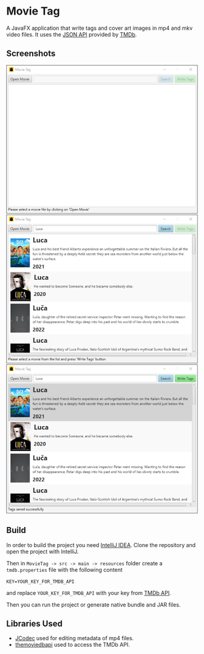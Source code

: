# Movie Tag

A JavaFX application that write tags and cover art images in mp4 and mkv video files.
It uses the [JSON API](http://api.themoviedb.org/) provided by [TMDb](https://www.themoviedb.org/).

## Screenshots

![main](screenshots/main.png)
![search](screenshots/search.png)
![write-tags](screenshots/write-tags.png)

## Build

In order to build the project you need [IntelliJ IDEA](https://www.jetbrains.com/idea/).
Clone the repository and open the project with IntelliJ.

Then in `MovieTag -> src -> main -> resources` folder create a `tmdb.properties` file with the following content

```
KEY=YOUR_KEY_FOR_TMDB_API
```

and replace `YOUR_KEY_FOR_TMDB_API` with your key from [TMDb API](http://api.themoviedb.org/).

Then you can run the project or generate native bundle and JAR files.

## Libraries Used

-   [JCodec](http://jcodec.org/docs/working_with_mp4_metadata.html) used for editing metadata of mp4 files.
-   [themoviedbapi](https://github.com/c-eg/themoviedbapi) used to access the TMDb API.
